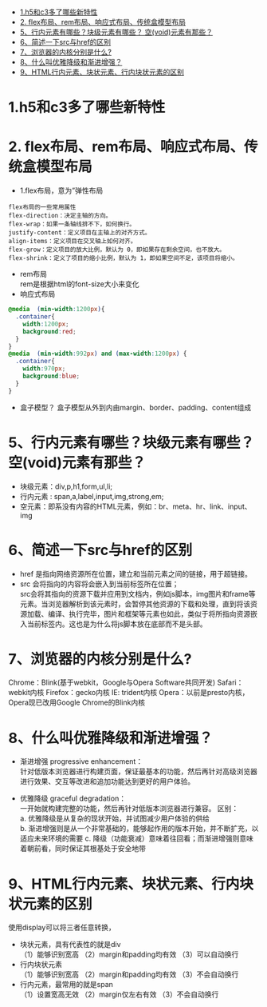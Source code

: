 ​
- [1.h5和c3多了哪些新特性](#1h5和c3多了哪些新特性)
- [2. flex布局、rem布局、响应式布局、传统盒模型布局](#2-flex布局rem布局响应式布局传统盒模型布局)
- [5、行内元素有哪些？块级元素有哪些？ 空(void)元素有那些？](#5行内元素有哪些块级元素有哪些-空void元素有那些)
- [6、简述一下src与href的区别](#6简述一下src与href的区别)
- [7、浏览器的内核分别是什么?](#7浏览器的内核分别是什么)
- [8、什么叫优雅降级和渐进增强？](#8什么叫优雅降级和渐进增强)
- [9、HTML行内元素、块状元素、行内块状元素的区别](#9html行内元素块状元素行内块状元素的区别)

 # 1.h5和c3多了哪些新特性

 # 2. flex布局、rem布局、响应式布局、传统盒模型布局

 - 1.flex布局，意为”弹性布局
```
flex布局的一些常用属性
flex-direction：决定主轴的方向。
flex-wrap：如果一条轴线排不下，如何换行。
justify-content：定义项目在主轴上的对齐方式。
align-items：定义项目在交叉轴上如何对齐。
flex-grow：定义项目的放大比例，默认为 0，即如果存在剩余空间，也不放大。
flex-shrink：定义了项目的缩小比例，默认为 1，即如果空间不足，该项目将缩小。
```


- rem布局  
rem是根据html的font-size大小来变化
- 响应式布局  
```css
@media  (min-width:1200px){
  .container{
    width:1200px;
    background:red;
  }
}
@media  (min-width:992px) and (max-width:1200px) {
  .container{
    width:970px;
    background:blue;
  }
}
```

 - 盒子模型？
盒子模型从外到内由margin、border、padding、content组成

 # 5、行内元素有哪些？块级元素有哪些？ 空(void)元素有那些？
- 块级元素：div,p,h1,form,ul,li;
- 行内元素 : span,a,label,input,img,strong,em;
- 空元素：即系没有内容的HTML元素，例如：br、meta、hr、link、input、img

 # 6、简述一下src与href的区别
- href 是指向网络资源所在位置，建立和当前元素之间的链接，用于超链接。
- src 会将指向的内容将会嵌入到当前标签所在位置；  
src会将其指向的资源下载并应用到文档内，例如js脚本，img图片和frame等元素。当浏览器解析到该元素时，会暂停其他资源的下载和处理，直到将该资源加载、编译、执行完毕，图片和框架等元素也如此，类似于将所指向资源嵌入当前标签内。这也是为什么将js脚本放在底部而不是头部。

 # 7、浏览器的内核分别是什么?
Chrome：Blink(基于webkit，Google与Opera Software共同开发)
Safari：webkit内核
Firefox：gecko内核
IE: trident内核
Opera：以前是presto内核，Opera现已改用Google Chrome的Blink内核


 # 8、什么叫优雅降级和渐进增强？
- 渐进增强 progressive enhancement：  
针对低版本浏览器进行构建页面，保证最基本的功能，然后再针对高级浏览器进行效果、交互等改进和追加功能达到更好的用户体验。

- 优雅降级 graceful degradation：   
一开始就构建完整的功能，然后再针对低版本浏览器进行兼容。
区别：  
a. 优雅降级是从复杂的现状开始，并试图减少用户体验的供给  
b. 渐进增强则是从一个非常基础的，能够起作用的版本开始，并不断扩充，以适应未来环境的需要
c. 降级（功能衰减）意味着往回看；而渐进增强则意味着朝前看，同时保证其根基处于安全地带

 # 9、HTML行内元素、块状元素、行内块状元素的区别
使用display可以将三者任意转换，
- 块状元素，具有代表性的就是div  
（1）能够识别宽高
（2）margin和padding均有效
（3）可以自动换行
- 行内块状元素  
（1）能够识别宽高
（2）margin和padding均有效
（3）不会自动换行
- 行内元素，最常用的就是span  
（1）设置宽高无效
（2）margin仅左右有效
（3）不会自动换行






